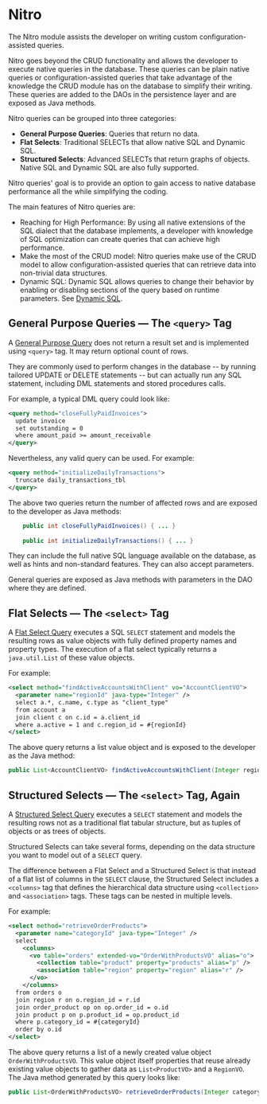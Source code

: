 # Nitro

The Nitro module assists the developer on writing custom configuration-assisted queries.

Nitro goes beyond the CRUD functionality and allows the developer to execute native queries in the database.
These queries can be plain native queries or configuration-assisted queries that take advantage of the knowledge
the CRUD module has on the database to simplify their writing. These queries are added to the DAOs in the
persistence layer and are exposed as Java methods.

Nitro queries can be grouped into three categories:

- **General Purpose Queries**: Queries that return no data.
- **Flat Selects**: Traditional SELECTs that allow native SQL and Dynamic SQL.
- **Structured Selects**: Advanced SELECTs that return graphs of objects. Native SQL and Dynamic SQL are also fully supported.

Nitro queries' goal is to provide an option to gain access to native database performance all the while simplifying the coding.

The main features of Nitro queries are:

- Reaching for High Performance: By using all native extensions of the SQL dialect that the database implements, a developer with knowledge of SQL
optimization can create queries that can achieve high performance.
- Make the most of the CRUD model: Nitro queries make use of the CRUD model to allow configuration-assisted  queries that
can retrieve data into non-trivial data structures.
- Dynamic SQL: Dynamic SQL allows queries to change their behavior by enabling or disabling sections of the query based on runtime parameters. 
See [Dynamic SQL](nitro-dynamic-sql.md). 


## General Purpose Queries &mdash; The `<query>` Tag

A [General Purpose Query](nitro-general-purpose.md) does not return a result set and is implemented using `<query>` tag. It may return optional count of rows.

They are commonly used to perform changes in the database -- by running tailored UPDATE or DELETE statements -- but can actually run any SQL statement, including DML statements and stored procedures calls.

For example, a typical DML query could look like:

```xml
<query method="closeFullyPaidInvoices">
  update invoice
  set outstanding = 0
  where amount_paid >= amount_receivable
</query>
```

Nevertheless, any valid query can be used. For example:

```xml
<query method="initializeDailyTransactions">
  truncate daily_transactions_tbl
</query>
```

The above two queries return the number of affected rows and are exposed to the developer as Java methods:

```java
    public int closeFullyPaidInvoices() { ... }
    
    public int initializeDailyTransactions() { ... }
```

They can include the full native SQL language available on the database, as well as hints and non-standard features. They can also accept parameters.

General queries are exposed as Java methods with parameters in the DAO where they are defined. 

## Flat Selects &mdash; The `<select>` Tag

A [Flat Select Query](nitro-flat-selects.md) executes a SQL `SELECT` statement and models the resulting rows as value objects with fully defined property names and property types. The execution of a flat select typically returns a `java.util.List` of these value objects.

For example:

```xml
<select method="findActiveAccountsWithClient" vo="AccountClientVO">
  <parameter name="regionId" java-type="Integer" />
  select a.*, c.name, c.type as "client_type"
  from account a
  join client c on c.id = a.client_id
  where a.active = 1 and c.region_id = #{regionId}
</select>
```

The above query returns a list value object and is exposed to the developer as the Java method:

```java
public List<AccountClientVO> findActiveAccountsWithClient(Integer regionId) { ... }
```

## Structured Selects &mdash; The `<select>` Tag, Again

A [Structured Select Query](nitro-structured-selects.md) executes a `SELECT` statement and models the resulting rows not as a 
traditional flat tabular structure, but as tuples of objects or as trees of objects.

Structured Selects can take several forms, depending on the data structure you want to model out of a `SELECT` query.

The difference between a Flat Select and a Structured Select is that instead of a flat list of columns in the `SELECT` clause, the Structured Select 
includes a `<columns>` tag that defines the hierarchical data structure using `<collection>` and `<association>` tags. These tags can be nested in multiple levels.

For example:

```xml
<select method="retrieveOrderProducts">
  <parameter name="categoryId" java-type="Integer" />
  select
    <columns>
      <vo table="orders" extended-vo="OrderWithProductsVO" alias="o">
        <collection table="product" property="products" alias="p" />
        <association table="region" property="region" alias="r" />
      </vo>
    </columns>
  from orders o
  join region r on o.region_id = r.id
  join order_product op on op.order_id = o.id
  join product p on p.product_id = op.product_id
  where p.category_id = #{categoryId}
  order by o.id
</select>
```

The above query returns a list of a newly created value object `OrderWithProductsVO`. This value object itself properties that reuse already existing value objects to gather data as `List<ProductVO>` and a `RegionVO`. The Java method generated by this query looks like:

```java
public List<OrderWithProductsVO> retrieveOrderProducts(Integer categoryId) { ... }
```
